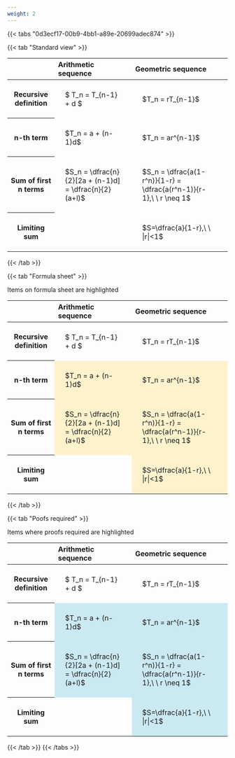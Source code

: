 ```yaml
---
weight: 2
---
```


{{< tabs "0d3ecf17-00b9-4bb1-a89e-20699adec874" >}}

{{< tab "Standard view" >}}

<style type="text/css">
#T_ee0ea th.col_heading {
  text-align: left;
  font-size: 1em;
}
#T_ee0ea td {
  text-align: left;
  font-size: 1em;
  padding: 1.5em;
}
</style>
<table id="T_ee0ea">
  <thead>
    <tr>
      <th class="blank level0" >&nbsp;</th>
      <th id="T_ee0ea_level0_col0" class="col_heading level0 col0" >Arithmetic sequence</th>
      <th id="T_ee0ea_level0_col1" class="col_heading level0 col1" >Geometric sequence</th>
    </tr>
  </thead>
  <tbody>
    <tr>
      <th id="T_ee0ea_level0_row0" class="row_heading level0 row0" >Recursive definition</th>
      <td id="T_ee0ea_row0_col0" class="data row0 col0" >$ T_n = T_{n-1} + d $</td>
      <td id="T_ee0ea_row0_col1" class="data row0 col1" >$T_n = rT_{n-1}$</td>
    </tr>
    <tr>
      <th id="T_ee0ea_level0_row1" class="row_heading level0 row1" >n-th term</th>
      <td id="T_ee0ea_row1_col0" class="data row1 col0" >$T_n = a + (n-1)d$</td>
      <td id="T_ee0ea_row1_col1" class="data row1 col1" >$T_n = ar^{n-1}$</td>
    </tr>
    <tr>
      <th id="T_ee0ea_level0_row2" class="row_heading level0 row2" >Sum of first n terms</th>
      <td id="T_ee0ea_row2_col0" class="data row2 col0" >$S_n = \dfrac{n}{2}[2a + (n-1)d] = \dfrac{n}{2}(a+l)$</td>
      <td id="T_ee0ea_row2_col1" class="data row2 col1" >$S_n = \dfrac{a(1-r^n)}{1-r} = \dfrac{a(r^n-1)}{r-1},\ \  r \neq 1$</td>
    </tr>
    <tr>
      <th id="T_ee0ea_level0_row3" class="row_heading level0 row3" >Limiting sum</th>
      <td id="T_ee0ea_row3_col0" class="data row3 col0" ></td>
      <td id="T_ee0ea_row3_col1" class="data row3 col1" >$S=\dfrac{a}{1-r},\ \ |r|<1$</td>
    </tr>
  </tbody>
</table>
{{< /tab >}}

{{< tab "Formula sheet" >}}

Items on formula sheet are highlighted 
<br>
<style type="text/css">
#T_eba51 th.col_heading {
  text-align: left;
  font-size: 1em;
}
#T_eba51 td {
  text-align: left;
  font-size: 1em;
  padding: 1.5em;
}
#T_eba51_row0_col0, #T_eba51_row0_col1, #T_eba51_row3_col0 {
  background-color: rgba(0,0,0,0);
}
#T_eba51_row1_col0, #T_eba51_row1_col1, #T_eba51_row2_col0, #T_eba51_row2_col1, #T_eba51_row3_col1 {
  background-color: rgba(255,194,10, 0.2);
}
</style>
<table id="T_eba51">
  <thead>
    <tr>
      <th class="blank level0" >&nbsp;</th>
      <th id="T_eba51_level0_col0" class="col_heading level0 col0" >Arithmetic sequence</th>
      <th id="T_eba51_level0_col1" class="col_heading level0 col1" >Geometric sequence</th>
    </tr>
  </thead>
  <tbody>
    <tr>
      <th id="T_eba51_level0_row0" class="row_heading level0 row0" >Recursive definition</th>
      <td id="T_eba51_row0_col0" class="data row0 col0" >$ T_n = T_{n-1} + d $</td>
      <td id="T_eba51_row0_col1" class="data row0 col1" >$T_n = rT_{n-1}$</td>
    </tr>
    <tr>
      <th id="T_eba51_level0_row1" class="row_heading level0 row1" >n-th term</th>
      <td id="T_eba51_row1_col0" class="data row1 col0" >$T_n = a + (n-1)d$</td>
      <td id="T_eba51_row1_col1" class="data row1 col1" >$T_n = ar^{n-1}$</td>
    </tr>
    <tr>
      <th id="T_eba51_level0_row2" class="row_heading level0 row2" >Sum of first n terms</th>
      <td id="T_eba51_row2_col0" class="data row2 col0" >$S_n = \dfrac{n}{2}[2a + (n-1)d] = \dfrac{n}{2}(a+l)$</td>
      <td id="T_eba51_row2_col1" class="data row2 col1" >$S_n = \dfrac{a(1-r^n)}{1-r} = \dfrac{a(r^n-1)}{r-1},\ \  r \neq 1$</td>
    </tr>
    <tr>
      <th id="T_eba51_level0_row3" class="row_heading level0 row3" >Limiting sum</th>
      <td id="T_eba51_row3_col0" class="data row3 col0" ></td>
      <td id="T_eba51_row3_col1" class="data row3 col1" >$S=\dfrac{a}{1-r},\ \ |r|<1$</td>
    </tr>
  </tbody>
</table>
{{< /tab >}}

{{< tab "Poofs required" >}}

Items where proofs required are highlighted 
<br>
<style type="text/css">
#T_c352e th.col_heading {
  text-align: left;
  font-size: 1em;
}
#T_c352e td {
  text-align: left;
  font-size: 1em;
  padding: 1.5em;
}
#T_c352e_row0_col0, #T_c352e_row0_col1, #T_c352e_row3_col0 {
  background-color: rgba(0,0,0,0);
}
#T_c352e_row1_col0, #T_c352e_row1_col1, #T_c352e_row2_col0, #T_c352e_row2_col1, #T_c352e_row3_col1 {
  background-color: rgba(0,150,200, 0.2);
}
</style>
<table id="T_c352e">
  <thead>
    <tr>
      <th class="blank level0" >&nbsp;</th>
      <th id="T_c352e_level0_col0" class="col_heading level0 col0" >Arithmetic sequence</th>
      <th id="T_c352e_level0_col1" class="col_heading level0 col1" >Geometric sequence</th>
    </tr>
  </thead>
  <tbody>
    <tr>
      <th id="T_c352e_level0_row0" class="row_heading level0 row0" >Recursive definition</th>
      <td id="T_c352e_row0_col0" class="data row0 col0" >$ T_n = T_{n-1} + d $</td>
      <td id="T_c352e_row0_col1" class="data row0 col1" >$T_n = rT_{n-1}$</td>
    </tr>
    <tr>
      <th id="T_c352e_level0_row1" class="row_heading level0 row1" >n-th term</th>
      <td id="T_c352e_row1_col0" class="data row1 col0" >$T_n = a + (n-1)d$</td>
      <td id="T_c352e_row1_col1" class="data row1 col1" >$T_n = ar^{n-1}$</td>
    </tr>
    <tr>
      <th id="T_c352e_level0_row2" class="row_heading level0 row2" >Sum of first n terms</th>
      <td id="T_c352e_row2_col0" class="data row2 col0" >$S_n = \dfrac{n}{2}[2a + (n-1)d] = \dfrac{n}{2}(a+l)$</td>
      <td id="T_c352e_row2_col1" class="data row2 col1" >$S_n = \dfrac{a(1-r^n)}{1-r} = \dfrac{a(r^n-1)}{r-1},\ \  r \neq 1$</td>
    </tr>
    <tr>
      <th id="T_c352e_level0_row3" class="row_heading level0 row3" >Limiting sum</th>
      <td id="T_c352e_row3_col0" class="data row3 col0" ></td>
      <td id="T_c352e_row3_col1" class="data row3 col1" >$S=\dfrac{a}{1-r},\ \ |r|<1$</td>
    </tr>
  </tbody>
</table>
{{< /tab >}}
{{< /tabs >}}